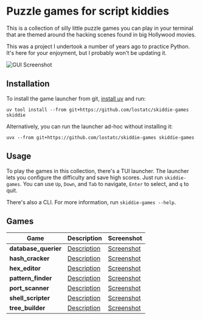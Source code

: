 # Puzzle games for script kiddies

This is a collection of silly little puzzle games you can play in your terminal
that are themed around the hacking scenes found in big Hollywood movies.

This was a project I undertook a number of years ago to practice Python. It's
here for your enjoyment, but I probably won't be updating it.

![GUI Screenshot](images/gui.png)

## Installation

To install the game launcher from git, [install
uv](https://docs.astral.sh/uv/getting-started/installation/) and run:

```shell
uv tool install --from git+https://github.com/lostatc/skiddie-games skiddie
```

Alternatively, you can run the launcher ad-hoc without installing it:

```shell
uvx --from git+https://github.com/lostatc/skiddie-games skiddie-games
```

## Usage

To play the games in this collection, there's a TUI launcher. The launcher lets
you configure the difficulty and save high scores. Just run `skiddie-games`.
You can use `Up`, `Down`, and `Tab` to navigate, `Enter` to select, and `q` to
quit.

There's also a CLI. For more information, run `skiddie-games --help`.

## Games

Game | Description | Screenshot
--- | --- | ---
**database_querier** | [Description](./src/skiddie/descriptions/database_querier.md) | [Screenshot](./images/database_querier.png)
**hash_cracker** | [Description](./src/skiddie/descriptions/hash_cracker.md) | [Screenshot](./images/hash_cracker.png)
**hex_editor** | [Description](./src/skiddie/descriptions/hex_editor.md) | [Screenshot](./images/hex_editor.png)
**pattern_finder** | [Description](./src/skiddie/descriptions/pattern_finder.md) | [Screenshot](./images/pattern_finder.png)
**port_scanner** | [Description](./src/skiddie/descriptions/port_scanner.md) | [Screenshot](./images/port_scanner.png)
**shell_scripter** | [Description](./src/skiddie/descriptions/shell_scripter.md) | [Screenshot](./images/shell_scripter.png)
**tree_builder** | [Description](./src/skiddie/descriptions/tree_builder.md) | [Screenshot](./images/tree_builder.png)
